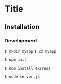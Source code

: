 Title
=====

## Installation

### Development


`$ mkdir myapp`
`$ cd myapp`

`$ npm init`

`$ npm install express`

`$ node server.js`